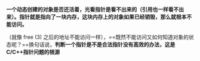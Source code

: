 

**一个动态创建的对象是否还活着，光看指针是看不出来的（引用也一样看不出来）。指针就是指向了一块内存，这块内存上的对象如果已经销毁，那么就根本不能访问。**

 （就像 free (3) 之后的地址不能访问一样），==既然不能访问又如何知道对象的状态呢？==换句话说，**判断一个指针是不是合法指针没有高效的办法，这是 C/C++指针问题的根源**
 